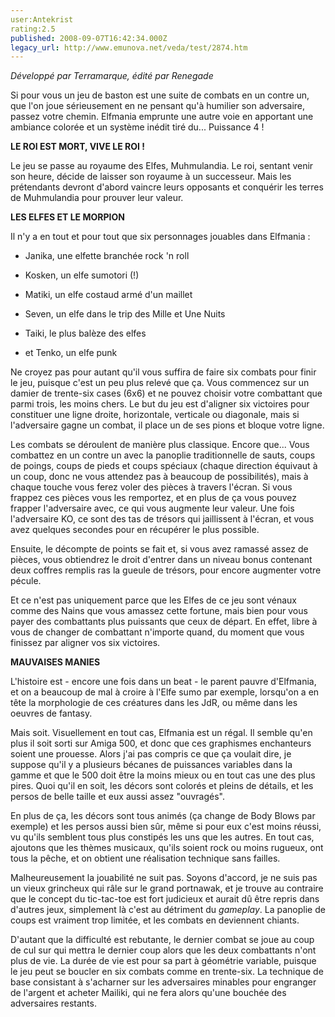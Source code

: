 ```yaml
---
user:Antekrist
rating:2.5
published: 2008-09-07T16:42:34.000Z
legacy_url: http://www.emunova.net/veda/test/2874.htm
---
```

_Développé par Terramarque, édité par Renegade_  

  

Si pour vous un jeu de baston est une suite de combats en un contre un, que l'on joue sérieusement en ne pensant qu'à humilier son adversaire, passez votre chemin. Elfmania emprunte une autre voie en apportant une ambiance colorée et un système inédit tiré du... Puissance 4 !  

  

**LE ROI EST MORT, VIVE LE ROI !**  

Le jeu se passe au royaume des Elfes, Muhmulandia. Le roi, sentant venir son heure, décide de laisser son royaume à un successeur. Mais les prétendants devront d'abord vaincre leurs opposants et conquérir les terres de Muhmulandia pour prouver leur valeur.  

  

**LES ELFES ET LE MORPION**  

Il n'y a en tout et pour tout que six personnages jouables dans Elfmania :   

- Janika, une elfette branchée rock 'n roll  

- Kosken, un elfe sumotori (!)  

- Matiki, un elfe costaud armé d'un maillet  

- Seven, un elfe dans le trip des Mille et Une Nuits  

- Taiki, le plus balèze des elfes  

- et Tenko, un elfe punk  

Ne croyez pas pour autant qu'il vous suffira de faire six combats pour finir le jeu, puisque c'est un peu plus relevé que ça. Vous commencez sur un damier de trente-six cases (6x6) et ne pouvez choisir votre combattant que parmi trois, les moins chers. Le but du jeu est d'aligner six victoires pour constituer une ligne droite, horizontale, verticale ou diagonale, mais si l'adversaire gagne un combat, il place un de ses pions et bloque votre ligne.  

Les combats se déroulent de manière plus classique. Encore que... Vous combattez en un contre un avec la panoplie traditionnelle de sauts, coups de poings, coups de pieds et coups spéciaux (chaque direction équivaut à un coup, donc ne vous attendez pas à beaucoup de possibilités), mais à chaque touche vous ferez voler des pièces à travers l'écran. Si vous frappez ces pièces vous les remportez, et en plus de ça vous pouvez frapper l'adversaire avec, ce qui vous augmente leur valeur. Une fois l'adversaire KO, ce sont des tas de trésors qui jaillissent à l'écran, et vous avez quelques secondes pour en récupérer le plus possible.  

Ensuite, le décompte de points se fait et, si vous avez ramassé assez de pièces, vous obtiendrez le droit d'entrer dans un niveau bonus contenant deux coffres remplis ras la gueule de trésors, pour encore augmenter votre pécule.  

Et ce n'est pas uniquement parce que les Elfes de ce jeu sont vénaux comme des Nains que vous amassez cette fortune, mais bien pour vous payer des combattants plus puissants que ceux de départ. En effet, libre à vous de changer de combattant n'importe quand, du moment que vous finissez par aligner vos six victoires.  

  

**MAUVAISES MANIES**  

L'histoire est - encore une fois dans un beat - le parent pauvre d'Elfmania, et on a beaucoup de mal à croire à l'Elfe sumo par exemple, lorsqu'on a en tête la morphologie de ces créatures dans les JdR, ou même dans les oeuvres de fantasy.  

Mais soit. Visuellement en tout cas, Elfmania est un régal. Il semble qu'en plus il soit sorti sur Amiga 500, et donc que ces graphismes enchanteurs soient une prouesse. Alors j'ai pas compris ce que ça voulait dire, je suppose qu'il y a plusieurs bécanes de puissances variables dans la gamme et que le 500 doit être la moins mieux ou en tout cas une des plus pires. Quoi qu'il en soit, les décors sont colorés et pleins de détails, et les persos de belle taille et eux aussi assez "ouvragés".  

En plus de ça, les décors sont tous animés (ça change de Body Blows par exemple) et les persos aussi bien sûr, même si pour eux c'est moins réussi, vu qu'ils semblent tous plus constipés les uns que les autres. En tout cas, ajoutons que les thèmes musicaux, qu'ils soient rock ou moins rugueux, ont tous la pêche, et on obtient une réalisation technique sans failles.  

Malheureusement la jouabilité ne suit pas. Soyons d'accord, je ne suis pas un vieux grincheux qui râle sur le grand portnawak, et je trouve au contraire que le concept du tic-tac-toe est fort judicieux et aurait dû être repris dans d'autres jeux, simplement là c'est au détriment du _gameplay_. La panoplie de coups est vraiment trop limitée, et les combats en deviennent chiants.  

D'autant que la difficulté est rebutante, le dernier combat se joue au coup de cul sur qui mettra le dernier coup alors que les deux combattants n'ont plus de vie. La durée de vie est pour sa part à géométrie variable, puisque le jeu peut se boucler en six combats comme en trente-six. La technique de base consistant à s'acharner sur les adversaires minables pour engranger de l'argent et acheter Mailiki, qui ne fera alors qu'une bouchée des adversaires restants.